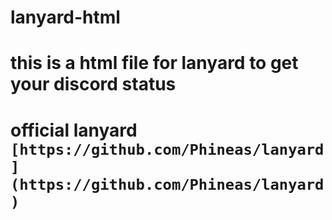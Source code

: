 # lanyard-html



# this is a html file for lanyard to get your discord status
# official lanyard `[https://github.com/Phineas/lanyard](https://github.com/Phineas/lanyard)`
